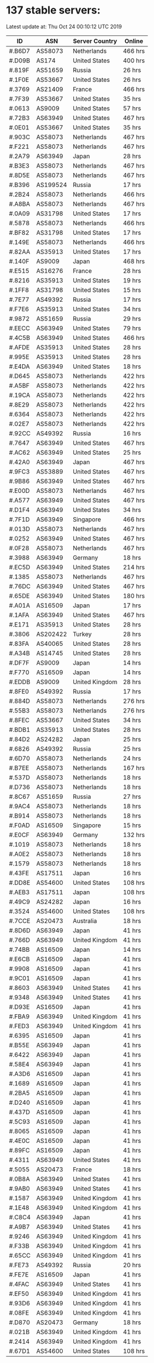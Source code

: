 # 137 stable servers:

Latest update at: Thu Oct 24 00:10:12 UTC 2019

| ID | ASN | Server Country | Online |
| -- | --- | -------------- | ------ |
| #.B6D7 | AS58073 | Netherlands | 466 hrs |
| #.D09B | AS174 | United States | 400 hrs |
| #.819F | AS51659 | Russia | 26 hrs |
| #.1F0E | AS53667 | United States | 26 hrs |
| #.3769 | AS21409 | France | 466 hrs |
| #.7F39 | AS53667 | United States | 35 hrs |
| #.0613 | AS9009 | United States | 57 hrs |
| #.72B3 | AS63949 | United States | 467 hrs |
| #.0E01 | AS53667 | United States | 35 hrs |
| #.903C | AS58073 | Netherlands | 467 hrs |
| #.F221 | AS58073 | Netherlands | 467 hrs |
| #.2A79 | AS63949 | Japan | 28 hrs |
| #.B3E3 | AS58073 | Netherlands | 467 hrs |
| #.8D5E | AS58073 | Netherlands | 467 hrs |
| #.B396 | AS199524 | Russia | 17 hrs |
| #.2B24 | AS58073 | Netherlands | 466 hrs |
| #.A8BA | AS58073 | Netherlands | 467 hrs |
| #.0A09 | AS31798 | United States | 17 hrs |
| #.5878 | AS58073 | Netherlands | 466 hrs |
| #.BF82 | AS31798 | United States | 17 hrs |
| #.149E | AS58073 | Netherlands | 466 hrs |
| #.82AA | AS35913 | United States | 17 hrs |
| #.140F | AS9009 | Japan | 468 hrs |
| #.E515 | AS16276 | France | 28 hrs |
| #.8216 | AS35913 | United States | 19 hrs |
| #.1FF8 | AS31798 | United States | 15 hrs |
| #.7E77 | AS49392 | Russia | 17 hrs |
| #.F7E6 | AS35913 | United States | 34 hrs |
| #.9872 | AS51659 | Russia | 29 hrs |
| #.EECC | AS63949 | United States | 79 hrs |
| #.4C5B | AS63949 | United States | 466 hrs |
| #.AFDE | AS35913 | United States | 28 hrs |
| #.995E | AS35913 | United States | 28 hrs |
| #.E4DA | AS63949 | United States | 18 hrs |
| #.D645 | AS58073 | Netherlands | 422 hrs |
| #.A5BF | AS58073 | Netherlands | 422 hrs |
| #.19CA | AS58073 | Netherlands | 422 hrs |
| #.8E29 | AS58073 | Netherlands | 422 hrs |
| #.6364 | AS58073 | Netherlands | 422 hrs |
| #.02E7 | AS58073 | Netherlands | 422 hrs |
| #.92CC | AS49392 | Russia | 16 hrs |
| #.7647 | AS63949 | United States | 467 hrs |
| #.AC62 | AS63949 | United States | 25 hrs |
| #.42A0 | AS63949 | Japan | 467 hrs |
| #.9FC3 | AS53889 | United States | 467 hrs |
| #.9B86 | AS63949 | United States | 467 hrs |
| #.E00D | AS58073 | Netherlands | 467 hrs |
| #.A577 | AS63949 | United States | 467 hrs |
| #.D1F4 | AS63949 | United States | 34 hrs |
| #.7F1D | AS63949 | Singapore | 466 hrs |
| #.013D | AS58073 | Netherlands | 467 hrs |
| #.0252 | AS63949 | United States | 467 hrs |
| #.0F28 | AS58073 | Netherlands | 467 hrs |
| #.3988 | AS63949 | Germany | 18 hrs |
| #.EC5D | AS63949 | United States | 214 hrs |
| #.1385 | AS58073 | Netherlands | 467 hrs |
| #.76DC | AS63949 | United States | 467 hrs |
| #.65DE | AS63949 | United States | 180 hrs |
| #.A01A | AS16509 | Japan | 17 hrs |
| #.1AFA | AS63949 | United States | 467 hrs |
| #.E171 | AS35913 | United States | 28 hrs |
| #.3806 | AS202422 | Turkey | 28 hrs |
| #.83FA | AS40065 | United States | 28 hrs |
| #.A34B | AS14745 | United States | 28 hrs |
| #.DF7F | AS9009 | Japan | 14 hrs |
| #.F770 | AS16509 | Japan | 14 hrs |
| #.EDDB | AS9009 | United Kingdom | 28 hrs |
| #.8FE0 | AS49392 | Russia | 17 hrs |
| #.884D | AS58073 | Netherlands | 276 hrs |
| #.55B3 | AS58073 | Netherlands | 276 hrs |
| #.8FEC | AS53667 | United States | 34 hrs |
| #.BDB1 | AS35913 | United States | 28 hrs |
| #.84D2 | AS24282 | Japan | 25 hrs |
| #.6826 | AS49392 | Russia | 25 hrs |
| #.6D70 | AS58073 | Netherlands | 24 hrs |
| #.B7EE | AS58073 | Netherlands | 167 hrs |
| #.537D | AS58073 | Netherlands | 18 hrs |
| #.D736 | AS58073 | Netherlands | 18 hrs |
| #.8C67 | AS51659 | Russia | 27 hrs |
| #.9AC4 | AS58073 | Netherlands | 18 hrs |
| #.B914 | AS58073 | Netherlands | 18 hrs |
| #.F0AD | AS16509 | Singapore | 15 hrs |
| #.E0CF | AS63949 | Germany | 132 hrs |
| #.1019 | AS58073 | Netherlands | 18 hrs |
| #.A0E2 | AS58073 | Netherlands | 18 hrs |
| #.1579 | AS58073 | Netherlands | 18 hrs |
| #.43FE | AS17511 | Japan | 16 hrs |
| #.DD8E | AS54600 | United States | 108 hrs |
| #.AEB3 | AS17511 | Japan | 108 hrs |
| #.49C9 | AS24282 | Japan | 16 hrs |
| #.3524 | AS54600 | United States | 108 hrs |
| #.7CCE | AS20473 | Australia | 18 hrs |
| #.8D6D | AS63949 | Japan | 41 hrs |
| #.766D | AS63949 | United Kingdom | 41 hrs |
| #.74BB | AS16509 | Japan | 14 hrs |
| #.E6CB | AS16509 | Japan | 41 hrs |
| #.9908 | AS16509 | Japan | 41 hrs |
| #.9C01 | AS16509 | Japan | 41 hrs |
| #.8603 | AS63949 | United States | 41 hrs |
| #.9348 | AS63949 | United States | 41 hrs |
| #.D93E | AS16509 | Japan | 41 hrs |
| #.FBA9 | AS63949 | United Kingdom | 41 hrs |
| #.FED3 | AS63949 | United Kingdom | 41 hrs |
| #.6395 | AS16509 | Japan | 41 hrs |
| #.B55E | AS63949 | Japan | 41 hrs |
| #.6422 | AS63949 | Japan | 41 hrs |
| #.58E4 | AS63949 | Japan | 41 hrs |
| #.A3D6 | AS16509 | Japan | 41 hrs |
| #.1689 | AS16509 | Japan | 41 hrs |
| #.2BA5 | AS16509 | Japan | 41 hrs |
| #.D240 | AS16509 | Japan | 41 hrs |
| #.437D | AS16509 | Japan | 41 hrs |
| #.5C93 | AS16509 | Japan | 41 hrs |
| #.8065 | AS16509 | Japan | 41 hrs |
| #.4E0C | AS16509 | Japan | 41 hrs |
| #.89FC | AS16509 | Japan | 41 hrs |
| #.4311 | AS63949 | United States | 41 hrs |
| #.5055 | AS20473 | France | 18 hrs |
| #.0B8A | AS63949 | United States | 41 hrs |
| #.9AB0 | AS63949 | United States | 41 hrs |
| #.1587 | AS63949 | United Kingdom | 41 hrs |
| #.1E48 | AS63949 | United Kingdom | 41 hrs |
| #.C8C4 | AS63949 | Japan | 41 hrs |
| #.A9B7 | AS63949 | United States | 41 hrs |
| #.9246 | AS63949 | United Kingdom | 41 hrs |
| #.F33B | AS63949 | United Kingdom | 41 hrs |
| #.65CC | AS63949 | United Kingdom | 41 hrs |
| #.FE73 | AS49392 | Russia | 20 hrs |
| #.FE7E | AS16509 | Japan | 41 hrs |
| #.4FAC | AS63949 | United States | 41 hrs |
| #.EF50 | AS63949 | United Kingdom | 41 hrs |
| #.93D6 | AS63949 | United Kingdom | 41 hrs |
| #.08FE | AS63949 | United Kingdom | 41 hrs |
| #.D870 | AS20473 | Germany | 18 hrs |
| #.021B | AS63949 | United Kingdom | 41 hrs |
| #.2414 | AS63949 | United Kingdom | 41 hrs |
| #.67D1 | AS54600 | United States | 108 hrs |

